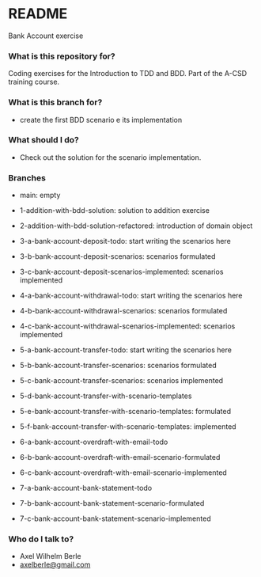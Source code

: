 # README #

Bank Account exercise

### What is this repository for? ###

Coding exercises for the Introduction to TDD and BDD.
Part of the A-CSD training course.

### What is this branch for? ###

* create the first BDD scenario e its implementation

### What should I do? ###

* Check out the solution for the scenario implementation.

### Branches ###

* main: empty
* 1-addition-with-bdd-solution: solution to addition exercise
* 2-addition-with-bdd-solution-refactored: introduction of domain object

* 3-a-bank-account-deposit-todo: start writing the scenarios here
* 3-b-bank-account-deposit-scenarios: scenarios formulated
* 3-c-bank-account-deposit-scenarios-implemented: scenarios implemented

* 4-a-bank-account-withdrawal-todo: start writing the scenarios here
* 4-b-bank-account-withdrawal-scenarios: scenarios formulated
* 4-c-bank-account-withdrawal-scenarios-implemented: scenarios implemented

* 5-a-bank-account-transfer-todo: start writing the scenarios here
* 5-b-bank-account-transfer-scenarios: scenarios formulated
* 5-c-bank-account-transfer-scenarios: scenarios implemented
* 5-d-bank-account-transfer-with-scenario-templates
* 5-e-bank-account-transfer-with-scenario-templates: formulated
* 5-f-bank-account-transfer-with-scenario-templates: implemented

* 6-a-bank-account-overdraft-with-email-todo
* 6-b-bank-account-overdraft-with-email-scenario-formulated
* 6-c-bank-account-overdraft-with-email-scenario-implemented

* 7-a-bank-account-bank-statement-todo
* 7-b-bank-account-bank-statement-scenario-formulated
* 7-c-bank-account-bank-statement-scenario-implemented







### Who do I talk to? ###

* Axel Wilhelm Berle
* axelberle@gmail.com


